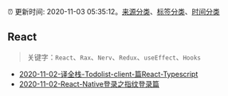 :alarm_clock: 更新时间: 2020-11-03 05:35:12。[来源分类](../README.md)、[标签分类](../TAGS.md)、[时间分类](../TIMELINE.md)

## React


> 关键字：`React`、`Rax`、`Nerv`、`Redux`、`useEffect`、`Hooks`



- [2020-11-02-译全栈-Todolist-client-篇React-Typescript](https://juejin.im/post/6890720764505358344) 
- [2020-11-02-React-Native登录之指纹登录篇](https://juejin.im/post/6890532122608713736) 